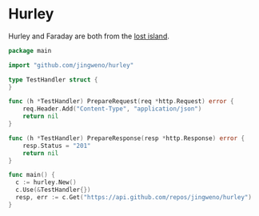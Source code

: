 Hurley
======

Hurley and Faraday are both from the [lost island](lostisland).

```go
package main

import "github.com/jingweno/hurley"

type TestHandler struct {
}

func (h *TestHandler) PrepareRequest(req *http.Request) error {
	req.Header.Add("Content-Type", "application/json")
	return nil
}

func (h *TestHandler) PrepareResponse(resp *http.Response) error {
	resp.Status = "201"
	return nil
}

func main() {
  c := hurley.New()
  c.Use(&TestHandler{})
  resp, err := c.Get("https://api.github.com/repos/jingweno/hurley")
}
```
